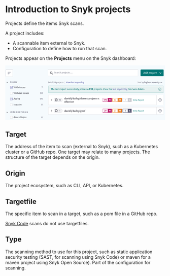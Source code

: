 # Introduction to Snyk projects

Projects define the items Snyk scans.

A project includes:

* A scannable item external to Snyk.
* Configuration to define how to run that scan.

Projects appear on the **Projects** menu on the Snyk dashboard:

![](../../.gitbook/assets/code1.png)

## Target

The address of the item to scan \(external to Snyk\), such as a Kubernetes cluster or a GitHub repo. One target may relate to many projects. The structure of the target depends on the origin.

## Origin

The project ecosystem, such as CLI, API, or Kubernetes.

## Targetfile

The specific item to scan in a target, such as a pom file in a GitHub repo.

[Snyk Code](https://docs.snyk.io/snyk-code) scans do not use targetfiles.

## Type

The scanning method to use for this project, such as static application security testing \(SAST, for scanning using Snyk Code\) or maven for a maven project using Snyk Open Source\). Part of the configuration for scanning.


